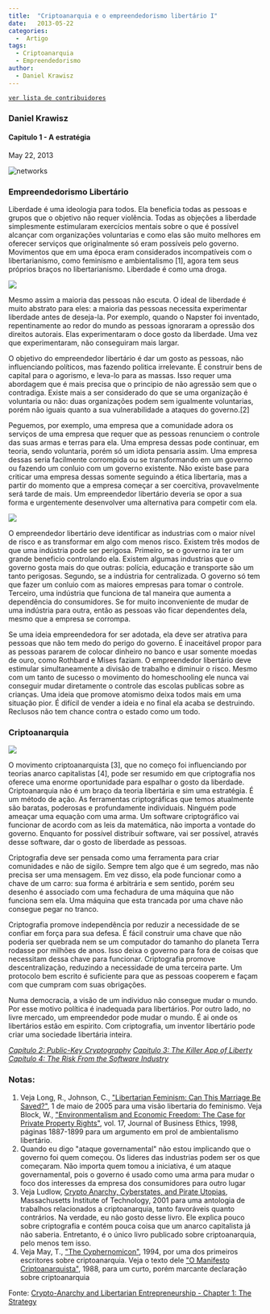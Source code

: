 ```yaml
---
title:  "Criptoanarquia e o empreendedorismo libertário I"
date:   2013-05-22
categories:
  -  Artigo
tags:
  - Criptoanarquia
  - Empreendedorismo
author:
  - Daniel Krawisz
---
```

[```ver lista de contribuidores```](/about/#contribuidores)


### Daniel Krawisz


#### Capitulo 1 - A estratégia  
  
May 22, 2013


![networks](../stuff/distributed.jpg)

### Empreendedorismo Libertário

Liberdade é uma ideologia para todos. Ela beneficia todas as pessoas e grupos que o objetivo não requer violência. Todas as objeções a liberdade simplesmente estimularam exercícios mentais sobre o que é possível alcançar com organizações voluntarias e como elas são muito melhores em oferecer serviços que originalmente só eram possíveis pelo governo. Movimentos que em uma época eram considerados incompatíveis com o libertarianismo, como feminismo e ambientalismo [1], agora tem seus próprios braços no libertarianismo. Liberdade é como uma droga.

![](../stuff/napster.jpg)

Mesmo assim a maioria das pessoas não escuta. O ideal de liberdade é muito abstrato para eles: a maioria das pessoas necessita experimentar liberdade antes de deseja-la. Por exemplo, quando o Napster foi inventado, repentinamente ao redor do mundo as pessoas ignoraram a opressão dos direitos autorais. Elas experimentaram o doce gosto da liberdade. Uma vez que experimentaram, não conseguiram mais largar.

O objetivo do empreendedor libertário é dar um gosto as pessoas, não influenciando políticos, mas fazendo politica irrelevante. É construir bens de capital para o agorismo, e leva-lo para as massas. Isso requer uma abordagem que é mais precisa que o principio de não agressão sem que o contradiga. Existe mais a ser considerado do que se uma organização é voluntaria ou não: duas organizações podem sem igualmente voluntarias, porém não iguais quanto a sua vulnerabilidade a ataques do governo.[2]

Peguemos, por exemplo, uma empresa que a comunidade adora os serviços de uma empresa que requer que as pessoas renunciem o controle das suas armas e terras para ela. Uma empresa dessas pode continuar, em teoria, sendo voluntaria, porém só um idiota pensaria assim. Uma empresa dessas seria facilmente corrompida ou se transformando em um governo ou fazendo um conluio com um governo existente. Não existe base para criticar uma empresa dessas somente seguindo a ética libertaria, mas a partir do momento que a empresa começar a ser coercitiva, provavelmente será tarde de mais. Um empreendedor libertário deveria se opor a sua forma e urgentemente desenvolver uma alternativa para competir com ela.

![](../stuff/apple-products.jpg)

O empreendedor libertário deve identificar as industrias com o maior nível de risco e as transformar em algo com menos risco. Existem três modos de que uma indústria pode ser perigosa. Primeiro, se o governo ira ter um grande beneficio controlando ela. Existem algumas industrias que o governo gosta mais do que outras: polícia, educação e transporte são um tanto perigosas. Segundo, se a indústria for centralizada. O governo só tem que fazer um conluio com as maiores empresas para tomar o controle. Terceiro, uma indústria que funciona de tal maneira que aumenta a dependência do consumidores. Se for muito inconveniente de mudar de uma indústria para outra, então as pessoas vão ficar dependentes dela, mesmo que a empresa se corrompa.

Se uma ideia empreendedora for ser adotada, ela deve ser atrativa para pessoas que não tem medo do perigo do governo. É inaceitável propor para as pessoas pararem de colocar dinheiro no banco e usar somente moedas de ouro, como Rothbard e Mises faziam. O empreendedor libertário deve estimular simultaneamente a divisão de trabalho e diminuir o risco. Mesmo com um tanto de sucesso o movimento do homeschooling ele nunca vai conseguir mudar diretamente o controle das escolas publicas sobre as crianças. Uma ideia que promove atomismo deixa todos mais em uma situação pior. É difícil de vender a ideia e no final ela acaba se destruindo. Reclusos não tem chance contra o estado como um todo.

### Criptoanarquia

![](../stuff/cryptoanarchy.jpeg)

O movimento criptoanarquista [3], que no começo foi influenciando por teorias anarco capitalistas [4], pode ser resumido em que criptografia nos oferece uma enorme oportunidade para espalhar o gosto da liberdade. Criptoanarquia não é um braço da teoria libertária e sim uma estratégia. É um método de ação. As ferramentas criptográficas que temos atualmente são baratas, poderosas e profundamente individuais. Ninguém pode ameaçar uma equação com uma arma. Um software criptográfico vai funcionar de acordo com as leis da matemática, não importa a vontade do governo. Enquanto for possível distribuir software, vai ser possível, através desse software, dar o gosto de liberdade as pessoas.

Criptografia deve ser pensada como uma ferramenta para criar comunidades e não de sigilo. Sempre tem algo que é um segredo, mas não precisa ser uma mensagem. Em vez disso, ela pode funcionar como a chave de um carro: sua forma é arbitrária e sem sentido, porém seu desenho é associado com uma fechadura de uma máquina que não funciona sem ela. Uma máquina que esta trancada por uma chave não consegue pegar no tranco.

Criptografia promove independência por reduzir a necessidade de se confiar em força para sua defesa. É fácil construir uma chave que não poderia ser quebrada nem se um computador do tamanho do planeta Terra rodasse por milhões de anos. Isso deixa o governo para fora de coisas que necessitam dessa chave para funcionar. Criptografia promove descentralização, reduzindo a necessidade de uma terceira parte. Um protocolo bem escrito é suficiente para que as pessoas cooperem e façam com que cumpram com suas obrigações.

Numa democracia, a visão de um individuo não consegue mudar o mundo. Por esse motivo política é inadequada para libertários. Por outro lado, no livre mercado, um empreendedor pode mudar o mundo. É ai onde os libertários estão em espirito. Com criptografia, um inventor libertário pode criar uma sociedade libertária inteira.

[_Capítulo 2: Public-Key Cryptography_](https://nakamotoinstitute.org/mempool/crypto-anarchy-and-libertarian-entrepreneurship-2/ "Crypto-Anarchy and Libertarian Entrepreneurship – Chapter 2: Public-Key Cryptography") [_Capitulo 3: The Killer App of Liberty_](https://nakamotoinstitute.org/mempool/crypto-anarchy-and-libertarian-entrepreneurship-3/ "Crypto-Anarchy and Libertarian Entrepreneurship – Chapter 3: The Killer App of Liberty") [_Capítulo 4: The Risk From the Software Industry_](https://nakamotoinstitute.org/mempool/crypto-anarchy-and-libertarian-entrepreneurship-4/ "Crypto-Anarchy and Libertarian Entrepreneurship – Chapter 4: The Risk From the Software Industry")

### Notas:

1.  Veja Long, R., Johnson, C., ["Libertarian Feminism: Can This Marriage Be Saved?"](http://charleswjohnson.name/essays/libertarian-feminism/), 1 de maio de 2005 para uma visão libertaria do feminismo. Veja Block, W., ["Environmentalism and Economic Freedom: The Case for Private Property Rights"](http://mises.org/etexts/environfreedom.pdf), vol. 17, Journal of Business Ethics, 1998, páginas 1887-1899 para um argumento em prol de ambientalismo libertário.
2.  Quando eu digo "ataque governamental" não estou implicando que o governo foi quem começou. Os lideres das industrias podem ser os que começaram. Não importa quem tomou a iniciativa, é um ataque governamental, pois o governo é usado como uma arma para mudar o foco dos interesses da empresa dos consumidores para outro lugar
3.  Veja Ludlow, [Crypto Anarchy, Cyberstates, and Pirate Utopias](http://monoskop.org/images/4/42/Ludlow_Peter_Crypto_Anarchy_Cyberstates_and_Pirate_Utopias.pdf), Massachusetts Institute of Technology, 2001 para uma antologia de trabalhos relacionados a criptoanarquia, tanto favoráveis quanto contrários. Na verdade, eu não gosto desse livro. Ele explica pouco sobre criptografia e contém pouca coisa que um anarco capitalista já não saberia. Entretanto, é o único livro publicado sobre criptoanarquia, pelo menos tem isso.
4.  Veja May, T., ["The Cyphernomicon"](https://nakamotoinstitute.org/static/docs/cyphernomicon.txt), 1994, por uma dos primeiros escritores sobre criptoanarquia. Veja o texto dele ["O Manifesto Criptoanarquista"](https://cypherpunks.com.br/o-manifesto-criptoanarquista/), 1988, para um curto, porém marcante declaração sobre criptoanarquia

Fonte: [Crypto-Anarchy and Libertarian Entrepreneurship - Chapter 1: The Strategy](https://nakamotoinstitute.org/mempool/crypto-anarchy-and-libertarian-entrepreneurship-1/)
